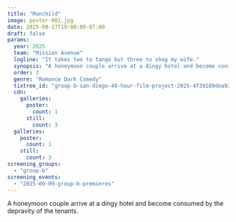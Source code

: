 ```yaml
---
title: "Manchild"
image: poster-001.jpg
date: 2025-08-17T19:00:00-07:00
draft: false
params:
  year: 2025
  team: "Mission Avenue"
  logline: "It takes two to tango but three to shag my wife."
  synopsis: "A honeymoon couple arrive at a dingy hotel and become consumed by the depravity of the tenants."
  order: 3
  genre: "Romance Dark Comedy"
  tixtree_id: "group-b-san-diego-48-hour-film-project-2025-4f39289dea92"
  cdn:
    galleries:
      poster:
        count: 1
      still:
        count: 3
  galleries:
    poster:
      count: 1
    still:
      count: 3
screening_groups:
  - "group-b"
screening_events:
  - "2025-09-09-group-b-premieres"
---
```

A honeymoon couple arrive at a dingy hotel and become consumed by the depravity of the tenants.
